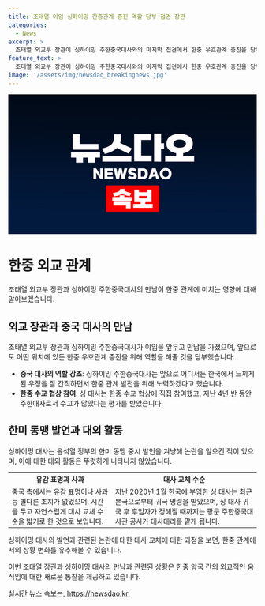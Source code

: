 ```yaml
---
title: 조태열 이임 싱하이밍 한중관계 증진 역할 당부 접견 장관
categories:
  - News
excerpt: >
  조태열 외교부 장관이 싱하이밍 주한중국대사와의 마지막 접견에서 한중 우호관계 증진을 당부했습니다. 싱 대사는 한중 수교 협상에 참여하고 주한대사로 4년 반 수고했다는 조 장관의 역할을 인정하며 한중 관계 발전을 약속했습니다. 또한, 취재진에게 한국 정부나 각계각층에서의 도움에 감사한다고 밝히면서, 후회되는 발언에 대한 질문에는 답변을 피했습니다. 지난해의 발언 논란 이후 대외 활동이 눈에 띄지 않았으며, 싱 대사는 귀국 명령을 받아 대사 교체 수순을 밟게 되었습니다.
feature_text: >
  조태열 외교부 장관이 싱하이밍 주한중국대사와의 마지막 접견에서 한중 우호관계 증진을 당부했습니다. 싱 대사는 한중 수교 협상에 참여하고 주한대사로 4년 반 수고했다는 조 장관의 역할을 인정하며 한중 관계 발전을 약속했습니다. 또한, 취재진에게 한국 정부나 각계각층에서의 도움에 감사한다고 밝히면서, 후회되는 발언에 대한 질문에는 답변을 피했습니다. 지난해의 발언 논란 이후 대외 활동이 눈에 띄지 않았으며, 싱 대사는 귀국 명령을 받아 대사 교체 수순을 밟게 되었습니다.
image: '/assets/img/newsdao_breakingnews.jpg'
---
```


<p><img src="/assets/img/newsdao_breakingnews.jpg" alt="bookingtag 속보" /></p>

<h1>한중 외교 관계</h1>

<p>조태열 외교부 장관과 싱하이밍 주한중국대사의 만남이 한중 관계에 미치는 영향에 대해 알아보겠습니다.</p>

<h2 data-ke-size="size26">외교 장관과 중국 대사의 만남</h2>

<p data-ke-size="size16">조태열 외교부 장관과 싱하이밍 주한중국대사가 이임을 앞두고 만남을 가졌으며, 앞으로도 어떤 위치에 있든 한중 우호관계 증진을 위해 역할을 해줄 것을 당부했습니다.</p>

<ul>
    <li><b>중국 대사의 역할 강조</b>: 싱하이밍 주한중국대사는 앞으로 어디서든 한국에서 느끼게 된 우정을 잘 간직하면서 한중 관계 발전을 위해 노력하겠다고 했습니다.</li>
    <li><b>한중 수교 협상 참여</b>: 싱 대사는 한중 수교 협상에 직접 참여했고, 지난 4년 반 동안 주한대사로서 수고가 많았다는 평가를 받았습니다.</li>
</ul>

<h2 data-ke-size="size26">한미 동맹 발언과 대외 활동</h2>

<p data-ke-size="size16">싱하이밍 대사는 윤석열 정부의 한미 동맹 중시 발언을 겨냥해 논란을 일으킨 적이 있으며, 이에 대한 대외 활동은 뚜렷하게 나타나지 않았습니다.</p>

<table>
    <tr>
        <td style="text-align: center; height: 17px;"><b>유감 표명과 사과</b></td>
        <td style="text-align: center; height: 17px;"><b>대사 교체 수순</b></td>
    </tr>
    <tr>
        <td>중국 측에서는 유감 표명이나 사과 등 별다른 조치가 없었으며, 시간을 두고 자연스럽게 대사 교체 수순을 밟기로 한 것으로 보입니다.</td>
        <td>지난 2020년 1월 한국에 부임한 싱 대사는 최근 본국으로부터 귀국 명령을 받았으며, 싱 대사 귀국 후 후임자가 정해질 때까지는 팡쿤 주한중국대사관 공사가 대사대리를 맡게 됩니다.</td>
    </tr>
</table>

<p data-ke-size="size16">싱하이밍 대사의 발언과 관련된 논란에 대한 대사 교체에 대한 과정을 보면, 한중 관계에서의 상황 변화를 유추해볼 수 있습니다.</p>

<p>이번 조태열 장관과 싱하이밍 대사의 만남과 관련된 상황은 한중 양국 간의 외교적인 움직임에 대한 새로운 통찰을 제공하고 있습니다.</p>
실시간 뉴스 속보는, <a href="https://newsdao.kr" rel="dofollow">https://newsdao.kr</a>


